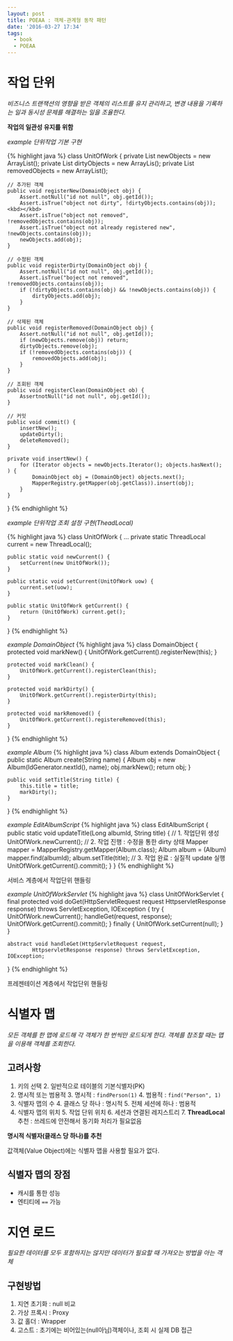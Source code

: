 ```yaml
---
layout: post
title: POEAA : 객체-관계형 동작 패턴
date: '2016-03-27 17:34'
tags:
  - book
  - POEAA
---
```


# 작업 단위

_비즈니스 트랜잭션의 영향을 받은 객체의 리스트를 유지 관리하고, 변경 내용을 기록하는 일과 동시성 문제를 해결하는 일을 조율한다._

**작업의 일관성 유지를 위함**

_example 단위작업 기본 구현_

{% highlight java %}
class UnitOfWork {
    private List newObjects = new ArrayList();
    private List dirtyObjects = new ArrayLis();
    private List removedObjects = new ArrayList();

    // 추가된 객체
    public void registerNew(DomainObject obj) {
        Assert.notNull("id not null", obj.getId());
        Assert.isTrue("object not dirty", !dirtyObjects.contains(obj));<kbd></kbd>
        Assert.isTrue("object not removed", !removedObjects.contains(obj));
        Assert.isTrue("object not already registered new", !newObjects.contains(obj));
        newObjects.add(obj);
    }

    // 수정된 객체
    public void registerDirty(DomainObject obj) {
        Assert.notNull("id not null", obj.getId());
        Assert.isTrue("boject not removed", !removedObjects.contains(obj));
        if (!dirtyObjects.contains(obj) && !newObjects.contains(obj)) {
            dirtyObjects.add(obj);
        }
    }

    // 삭제된 객체
    public void registerRemoved(DomainObject obj) {
        Assert.notNull("id not null", obj.getId());
        if (newObjects.remove(obj)) return;
        dirtyObjects.remove(obj);
        if (!removedObjects.contains(obj)) {
            removedObjects.add(obj);
        }
    }

    // 조회된 객체
    public void registerClean(DomainObject ob) {
        AssertnotNull("id not null", obj.getId());
    }

    // 커밋
    public void commit() {
        insertNew();
        updateDirty();
        deleteRemoved();
    }

    private void insertNew() {
        for (Iterator objects = newObjects.Iterator(); objects.hasNext(); ) {
            DomainObject obj = (DomainObject) objects.next();
            MapperRegistry.getMapper(obj.getClass)).insert(obj);
        }
    }
}
{% endhighlight %}

_example 단위작업 조회 설정 구현(TheadLocal)_

{% highlight java %}
class UnitOfWork {
    ...
    private static ThreadLocal current = new ThreadLocal();

    public static void newCurrent() {
        setCurrent(new UnitOfWork());
    }

    public static void setCurrent(UnitOfWork uow) {
        current.set(uow);
    }

    public static UnitOfWork getCurrent() {
        return (UnitOfWork) current.get();
    }
}
{% endhighlight %}

_example DomainObject_
{% highlight java %}
class DomainObject {
    protected void markNew() {
        UnitOfWork.getCurrent().registerNew(this);
    }

    protected void markClean() {
        UnitOfWork.getCurrent().registerClean(this);
    }

    protected void markDirty() {
        UnitOfWork.getCurrent().registerDirty(this);
    }

    protected void markRemoved() {
        UnitOfWork.getCurrent().registereRemoved(this);
    }
}
{% endhighlight %}

_example Album_
{% highlight java %}
class Album extends DomainObject {
    public static Album create(String name) {
        Album obj = new Album(IdGenerator.nextId(), name);
        obj.markNew();
        return obj;
    }

    public void setTitle(String title) {
        this.title = title;
        markDirty();
    }
}
{% endhighlight %}

_example EditAlbumScript_
{% highlight java %}
class EditAlbumScript {
    public static void updateTitle(Long albumId, String title) {
        // 1. 작업단위 생성
        UnitOfWork.newCurrent();
        // 2. 작업 진행 : 수정을 통한 dirty 상태
        Mapper mapper = MapperRegistry.getMapper(Album.class);
        Album album = (Album) mapper.find(albumId);
        album.setTitle(title);
        // 3. 작업 완료 : 실질적 update 실행
        UnitOfWork.getCurrent().commit();
    }
}
{% endhighlight %}

서비스 계층에서 작업단위 핸들링

_example UnitOfWorkServlet_
{% highlight java %}
class UnitOfWorkServlet {
    final protected void doGet(HttpServletRequest request
            HttpservletResponse response) throws ServletException, IOException {
        try {
            UnitOfWork.newCurrent();
            handleGet(request, response);
            UnitOfWork.getCurrent().commit();
        } finally {
            UnitOfWork.setCurrent(null);
        }
    }

    abstract void handleGet(HttpServletRequest request,
            HttpservletResponse response) throws ServletException, IOException;
}
{% endhighlight %}

프레젠테이션 계층에서 작업단위 핸들링

# 식별자 맵

_모든 객체를 한 맵에 로드해 각 객체가 한 번씩만 로드되게 한다. 객체를 참조할 때는 맵을 이용해 객체를 조회한다._

## 고려사항

1. 키의 선택
    2. 일반적으로 테이블의 기본식별자(PK)
2. 명시적 또는 범용적
    3. 명시적 : `findPerson(1)`
    4. 범용적 : `find("Person", 1)`
3. 식별자 맵의 수
    4. 클래스 당 하나 : 명시적
    5. 전체 세션에 하나 : 범용적
4. 식별자 맵의 위치
    5. 작업 단위 위치
    6. 세션과 연결된 레지스트리
    7. **ThreadLocal** 추천 : 쓰레드에 안전해서 동기화 처리가 필요없음

**명시적 식별자(클래스 당 하나)를 추천**

값객체(Value Object)에는 식별자 맵을 사용할 필요가 없다.

## 식별자 맵의 장점

- 캐시를 통한 성능
- 엔티티에 `==` 가능

# 지연 로드

_필요한 데이터를 모두 포함하지는 않지만 데이터가 필요할 때 가져오는 방법을 아는 객체_

## 구현방법

1. 지연 초기화 : null 비교
2. 가상 프록시 : Proxy
3. 값 홀더 : Wrapper
4. 고스트 : 초기에는 비어있는(null아님)객체이나, 조회 시 실제 DB 접근
